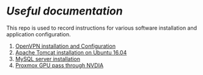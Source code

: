 # **_Useful documentation_**
 This repo is used to record instructions for various software installation and application configuration.

1. [OpenVPN installation and Configuration](./OpenVPN.md)
2. [Apache Tomcat installation on Ubuntu 16.04](./Tomcat.md)
3. [MySQL server installation](./MySQL.md)
3. [Proxmox GPU pass through NVDIA](./Proxmox-GPU-pass-through.md)
